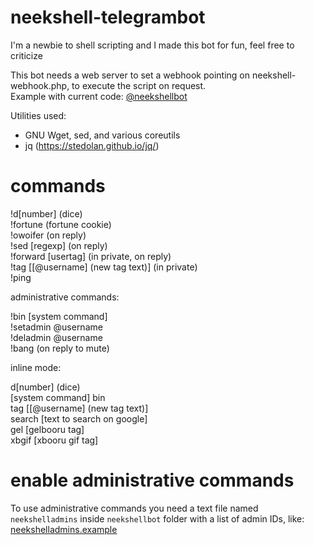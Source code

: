 # neekshell-telegrambot
I'm a newbie to shell scripting and I made this bot for fun, feel free to criticize

This bot needs a web server to set a webhook pointing on neekshell-webhook.php, to execute the script on request.<br />Example with current code: [@neekshellbot](https://t.me/neekshellbot)

Utilities used:
  - GNU Wget, sed, and various coreutils
  - jq (https://stedolan.github.io/jq/)

# commands

!d[number] (dice)<br />
!fortune (fortune cookie)<br />
!owoifer (on reply)<br />
!sed [regexp] (on reply)<br />
!forward [usertag] (in private, on reply)<br />
!tag [[@username] (new tag text)] (in private)<br />
!ping

administrative commands:

!bin [system command]<br />
!setadmin @username<br />
!deladmin @username<br />
!bang (on reply to mute)

inline mode:

d[number] (dice)<br />
[system command] bin<br />
tag [[@username] (new tag text)]<br />
search [text to search on google]<br />
gel [gelbooru tag]<br />
xbgif [xbooru gif tag]

# enable administrative commands
To use administrative commands you need a text file named `neekshelladmins` inside `neekshellbot` folder with a list of admin IDs, like: [neekshelladmins.example](https://github.com/neektwothousand/neekshell-telegrambot/blob/master/neekshellbot/neekshelladmins.example)
